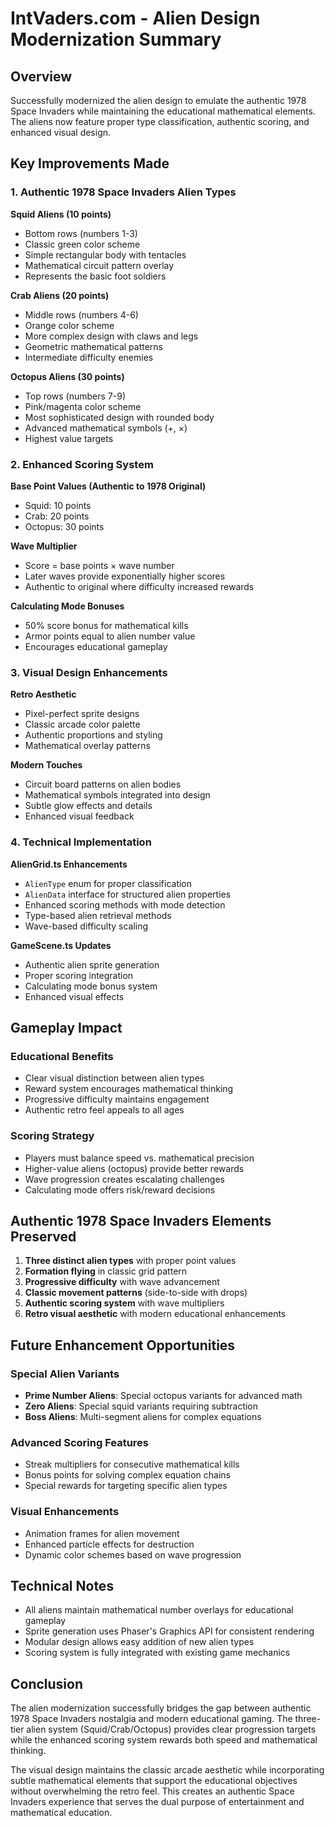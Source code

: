 # IntVaders.com - Alien Design Modernization Summary

## Overview
Successfully modernized the alien design to emulate the authentic 1978 Space Invaders while maintaining the educational mathematical elements. The aliens now feature proper type classification, authentic scoring, and enhanced visual design.

## Key Improvements Made

### 1. Authentic 1978 Space Invaders Alien Types

**Squid Aliens (10 points)**
- Bottom rows (numbers 1-3)
- Classic green color scheme
- Simple rectangular body with tentacles
- Mathematical circuit pattern overlay
- Represents the basic foot soldiers

**Crab Aliens (20 points)**
- Middle rows (numbers 4-6)
- Orange color scheme
- More complex design with claws and legs
- Geometric mathematical patterns
- Intermediate difficulty enemies

**Octopus Aliens (30 points)**
- Top rows (numbers 7-9)
- Pink/magenta color scheme
- Most sophisticated design with rounded body
- Advanced mathematical symbols (+, ×)
- Highest value targets

### 2. Enhanced Scoring System

**Base Point Values (Authentic to 1978 Original)**
- Squid: 10 points
- Crab: 20 points
- Octopus: 30 points

**Wave Multiplier**
- Score = base points × wave number
- Later waves provide exponentially higher scores
- Authentic to original where difficulty increased rewards

**Calculating Mode Bonuses**
- 50% score bonus for mathematical kills
- Armor points equal to alien number value
- Encourages educational gameplay

### 3. Visual Design Enhancements

**Retro Aesthetic**
- Pixel-perfect sprite designs
- Classic arcade color palette
- Authentic proportions and styling
- Mathematical overlay patterns

**Modern Touches**
- Circuit board patterns on alien bodies
- Mathematical symbols integrated into design
- Subtle glow effects and details
- Enhanced visual feedback

### 4. Technical Implementation

**AlienGrid.ts Enhancements**
- `AlienType` enum for proper classification
- `AlienData` interface for structured alien properties
- Enhanced scoring methods with mode detection
- Type-based alien retrieval methods
- Wave-based difficulty scaling

**GameScene.ts Updates**
- Authentic alien sprite generation
- Proper scoring integration
- Calculating mode bonus system
- Enhanced visual effects

## Gameplay Impact

### Educational Benefits
- Clear visual distinction between alien types
- Reward system encourages mathematical thinking
- Progressive difficulty maintains engagement
- Authentic retro feel appeals to all ages

### Scoring Strategy
- Players must balance speed vs. mathematical precision
- Higher-value aliens (octopus) provide better rewards
- Wave progression creates escalating challenges
- Calculating mode offers risk/reward decisions

## Authentic 1978 Space Invaders Elements Preserved

1. **Three distinct alien types** with proper point values
2. **Formation flying** in classic grid pattern
3. **Progressive difficulty** with wave advancement
4. **Classic movement patterns** (side-to-side with drops)
5. **Authentic scoring system** with wave multipliers
6. **Retro visual aesthetic** with modern educational enhancements

## Future Enhancement Opportunities

### Special Alien Variants
- **Prime Number Aliens**: Special octopus variants for advanced math
- **Zero Aliens**: Special squid variants requiring subtraction
- **Boss Aliens**: Multi-segment aliens for complex equations

### Advanced Scoring Features
- Streak multipliers for consecutive mathematical kills
- Bonus points for solving complex equation chains
- Special rewards for targeting specific alien types

### Visual Enhancements
- Animation frames for alien movement
- Enhanced particle effects for destruction
- Dynamic color schemes based on wave progression

## Technical Notes

- All aliens maintain mathematical number overlays for educational gameplay
- Sprite generation uses Phaser's Graphics API for consistent rendering
- Modular design allows easy addition of new alien types
- Scoring system is fully integrated with existing game mechanics

## Conclusion

The alien modernization successfully bridges the gap between authentic 1978 Space Invaders nostalgia and modern educational gaming. The three-tier alien system (Squid/Crab/Octopus) provides clear progression targets while the enhanced scoring system rewards both speed and mathematical thinking.

The visual design maintains the classic arcade aesthetic while incorporating subtle mathematical elements that support the educational objectives without overwhelming the retro feel. This creates an authentic Space Invaders experience that serves the dual purpose of entertainment and mathematical education.
